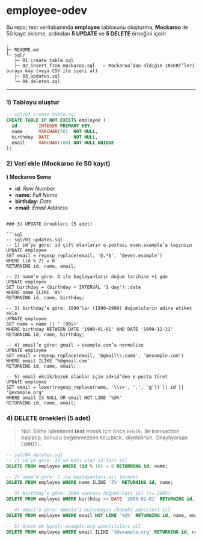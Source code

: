 # employee-odev

Bu repo; test veritabanında **employee** tablosunu oluşturma, **Mockaroo** ile 50 kayıt ekleme, ardından **5 UPDATE** ve **5 DELETE** örneğini içerir.

```
.
├─ README.md
└─ sql/
   ├─ 01_create_table.sql
   ├─ 02_insert_from_mockaroo.sql   ← Mockaroo’dan aldığın INSERT’leri buraya koy (veya CSV ile içeri al)
   ├─ 03_updates.sql
   └─ 04_deletes.sql
```

---


### 1) Tabloyu oluştur

```sql
-- sql/01_create_table.sql
CREATE TABLE IF NOT EXISTS employee (
  id        INTEGER PRIMARY KEY,
  name      VARCHAR(50)  NOT NULL,
  birthday  DATE         NOT NULL,
  email     VARCHAR(100) NOT NULL UNIQUE
);
```

### 2) Veri ekle (Mockaroo ile 50 kayıt)

**) Mockaroo Şema**

* **id**: *Row Number*
* **name**: *Full Name*
* **birthday**: *Date*
* **email**: *Email Address*


```

### 3) UPDATE örnekleri (5 adet)

```sql
-- sql/03_updates.sql
-- 1) id’ye göre: id çift olanların e‑postası even.example’a taşınsın
UPDATE employee
SET email = regexp_replace(email, '@.*$', '@even.example')
WHERE (id % 2) = 0
RETURNING id, name, email;

-- 2) name’e göre: A ile başlayanların doğum tarihine +1 gün
UPDATE employee
SET birthday = (birthday + INTERVAL '1 day')::date
WHERE name ILIKE 'A%'
RETURNING id, name, birthday;

-- 3) birthday’e göre: 1990’lar (1990–1999) doğumluların adına etiket ekle
UPDATE employee
SET name = name || ' (90s)'
WHERE birthday BETWEEN DATE '1990-01-01' AND DATE '1999-12-31'
RETURNING id, name, birthday;

-- 4) email’e göre: gmail → example.com’a normalize
UPDATE employee
SET email = regexp_replace(email, '@gmail\\.com$', '@example.com')
WHERE email ILIKE '%@gmail.com'
RETURNING id, name, email;

-- 5) email eksik/bozuk olanlar için ad+id’den e‑posta türet
UPDATE employee
SET email = lower(regexp_replace(name, '\\s+', '.', 'g')) || id || '@example.org'
WHERE email IS NULL OR email NOT LIKE '%@%'
RETURNING id, name, email;
```

### 4) DELETE örnekleri (5 adet)

> Not: Silme işlemlerini **test** etmek için önce `BEGIN;` ile transaction başlatıp, sonucu beğenmezsen `ROLLBACK;` diyebilirsin. Onaylıyorsan `COMMIT;`.

```sql
-- sql/04_deletes.sql
-- 1) id’ye göre: 10’un katı olan id’leri sil
DELETE FROM employee WHERE (id % 10) = 0 RETURNING id, name;

-- 2) name’e göre: Z ile başlayanları sil (örnek)
DELETE FROM employee WHERE name ILIKE 'Z%' RETURNING id, name;

-- 3) birthday’e göre: 2004 sonrası doğumluları sil (>= 2005)
DELETE FROM employee WHERE birthday >= DATE '2005-01-01' RETURNING id, name, birthday;

-- 4) email’e göre: domain’i bulunmayan (bozuk) adresleri sil
DELETE FROM employee WHERE email NOT LIKE '%@%' RETURNING id, name, email;

-- 5) örnek ek kural: example.org uzantılıları sil
DELETE FROM employee WHERE email ILIKE '%@example.org' RETURNING id, name, email;
```

